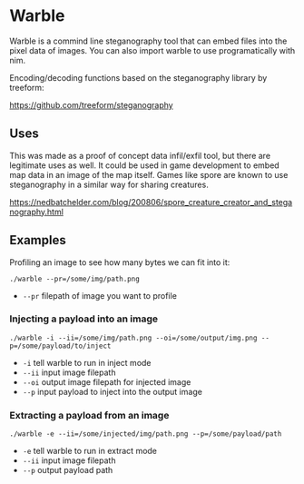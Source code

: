# Warble

Warble is a commind line steganography tool that can embed files into the pixel data of images.  You can also import warble to use programatically with nim.

Encoding/decoding functions based on the steganography library by treeform:

https://github.com/treeform/steganography

## Uses

This was made as a proof of concept data infil/exfil tool, but there are legitimate uses as well.  It could be used in game development to embed map data in an image of the map itself.   Games like spore are known to use steganography in a similar way for sharing creatures.

https://nedbatchelder.com/blog/200806/spore_creature_creator_and_steganography.html

## Examples

Profiling an image to see how many bytes we can fit into it:

`./warble --pr=/some/img/path.png`

* `--pr`    filepath of image you want to profile

### Injecting a payload into an image

`./warble -i --ii=/some/img/path.png --oi=/some/output/img.png --p=/some/payload/to/inject`

* `-i`      tell warble to run in inject mode
* `--ii`    input image filepath
* `--oi`    output image filepath for injected image
* `--p`     input payload to inject into the output image

### Extracting a payload from an image

`./warble -e --ii=/some/injected/img/path.png --p=/some/payload/path`

* `-e`      tell warble to run in extract mode
* `--ii`    input image filepath
* `--p`     output payload path

